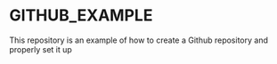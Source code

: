 # GITHUB_EXAMPLE
This repository is an example of how to create a Github repository and properly set it up
